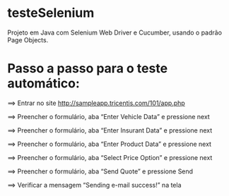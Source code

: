 # testeSelenium
Projeto em Java com Selenium Web Driver e Cucumber, usando o padrão Page Objects.

# Passo a passo para o teste automático:

==>	Entrar no site http://sampleapp.tricentis.com/101/app.php

==>	Preencher o formulário, aba “Enter Vehicle Data” e pressione next

==>	Preencher o formulário, aba “Enter Insurant Data” e pressione next

==>	Preencher o formulário, aba “Enter Product Data” e pressione next

==>	Preencher o formulário, aba “Select Price Option” e pressione next

==>	Preencher o formulário, aba “Send Quote” e pressione Send

==>	Verificar a mensagem “Sending e-mail success!” na tela
